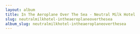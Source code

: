 ```yaml
---
layout: album
title: In The Aeroplane Over The Sea - Neutral Milk Hotel
slug: neutralmilkhotel-intheaeroplaneoverthesea
album_slug: neutralmilkhotel-intheaeroplaneoverthesea
---
```

